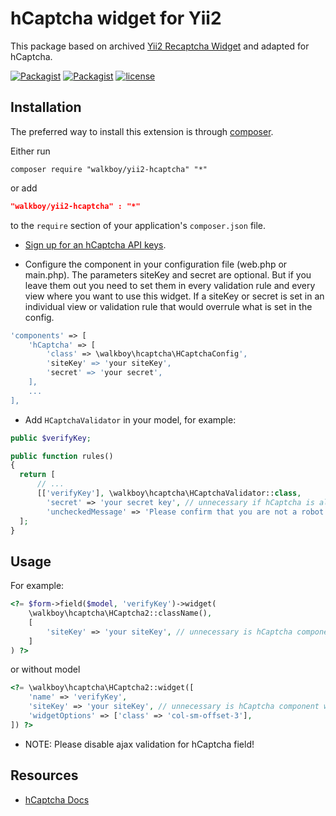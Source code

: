 hCaptcha widget for Yii2
================================
This package based on archived [Yii2 Recaptcha Widget](https://github.com/himiklab/yii2-recaptcha-widget) and adapted for hCaptcha.

[![Packagist](https://img.shields.io/packagist/dt/walkboy/yii2-hcaptcha.svg)]() [![Packagist](https://img.shields.io/packagist/v/walkboy/yii2-hcaptcha.svg)]()  [![license](https://img.shields.io/badge/License-MIT-yellow.svg)]()


Installation
------------
The preferred way to install this extension is through [composer](http://getcomposer.org/download/).

Either run

```
composer require "walkboy/yii2-hcaptcha" "*"
```

or add

```json
"walkboy/yii2-hcaptcha" : "*"
```

to the `require` section of your application's `composer.json` file.

* [Sign up for an hCaptcha API keys](https://dashboard.hcaptcha.com/signup).

* Configure the component in your configuration file (web.php or main.php). The parameters siteKey and secret are optional.
But if you leave them out you need to set them in every validation rule and every view where you want to use this widget.
If a siteKey or secret is set in an individual view or validation rule that would overrule what is set in the config.

```php
'components' => [
    'hCaptcha' => [
        'class' => \walkboy\hcaptcha\HCaptchaConfig',
        'siteKey' => 'your siteKey',
        'secret' => 'your secret',
    ],
    ...
],
```

* Add `HCaptchaValidator` in your model, for example:

```php
public $verifyKey;

public function rules()
{
  return [
      // ...
      [['verifyKey'], \walkboy\hcaptcha\HCaptchaValidator::class,
        'secret' => 'your secret key', // unnecessary if hCaptcha is already configured
        'uncheckedMessage' => 'Please confirm that you are not a robot.'],
  ];
}
```


Usage
-----
For example:

```php
<?= $form->field($model, 'verifyKey')->widget(
    \walkboy\hcaptcha\HCaptcha2::className(),
    [
        'siteKey' => 'your siteKey', // unnecessary is hCaptcha component was set up
    ]
) ?>
```

or without model

```php
<?= \walkboy\hcaptcha\HCaptcha2::widget([
    'name' => 'verifyKey',
    'siteKey' => 'your siteKey', // unnecessary is hCaptcha component was set up
    'widgetOptions' => ['class' => 'col-sm-offset-3'],
]) ?>
```

* NOTE: Please disable ajax validation for hCaptcha field!

Resources
---------
* [hCaptcha Docs](https://docs.hcaptcha.com/)
